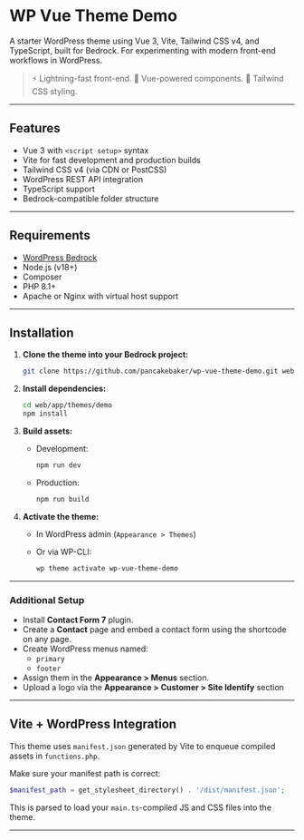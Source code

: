 # WP Vue Theme Demo

A starter WordPress theme using Vue 3, Vite, Tailwind CSS v4, and TypeScript, built for Bedrock. For experimenting with modern front-end workflows in WordPress.

> ⚡️ Lightning-fast front-end. 🧩 Vue-powered components. 🎨 Tailwind CSS styling.

---

## Features

- Vue 3 with `<script setup>` syntax
- Vite for fast development and production builds
- Tailwind CSS v4 (via CDN or PostCSS)
- WordPress REST API integration
- TypeScript support
- Bedrock-compatible folder structure

---

## Requirements

- [WordPress Bedrock](https://roots.io/bedrock/)
- Node.js (v18+)
- Composer
- PHP 8.1+
- Apache or Nginx with virtual host support

---

## Installation

1. **Clone the theme into your Bedrock project:**

   ```bash
   git clone https://github.com/pancakebaker/wp-vue-theme-demo.git web/app/themes/wp-vue-theme-demo
   ```

2. **Install dependencies:**

   ```bash
   cd web/app/themes/demo
   npm install
   ```

3. **Build assets:**

   - Development:
     ```bash
     npm run dev
     ```
   - Production:
     ```bash
     npm run build
     ```

4. **Activate the theme:**

   - In WordPress admin (`Appearance > Themes`)  
   - Or via WP-CLI:

     ```bash
     wp theme activate wp-vue-theme-demo
     ```

---

### Additional Setup

- Install **Contact Form 7** plugin.
- Create a **Contact** page and embed a contact form using the shortcode on any page.
- Create WordPress menus named:
  - `primary`
  - `footer`
- Assign them in the **Appearance > Menus** section.
- Upload a logo via the **Appearance > Customer > Site Identify** section

---

## Vite + WordPress Integration

This theme uses `manifest.json` generated by Vite to enqueue compiled assets in `functions.php`.

Make sure your manifest path is correct:

```php
$manifest_path = get_stylesheet_directory() . '/dist/manifest.json';
```

This is parsed to load your `main.ts`-compiled JS and CSS files into the theme.

---
